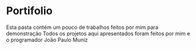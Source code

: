 # Portifolio
Esta pasta contém um pouco de trabalhos feitos por mim para demonstração
Todos os projetos aqui apresentados foram feitos por mim e o programador João Paulo Muniz
